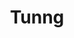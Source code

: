 ---
title: "Tunng"
summary: "Experimental folk band from London, UK, founded 2003."
image: "tunng.jpg"
---